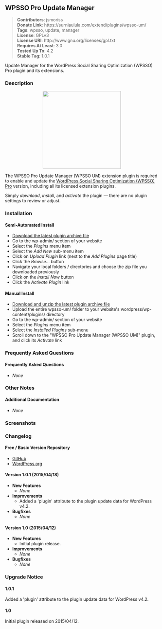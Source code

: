 <h2>WPSSO Pro Update Manager</h2>

<blockquote>
<strong>Contributors</strong>: jsmoriss<br/>
<strong>Donate Link</strong>: https://surniaulula.com/extend/plugins/wpsso-um/<br/>
<strong>Tags</strong>: wpsso, update, manager<br/>
<strong>License</strong>: GPLv3<br/>
<strong>License URI</strong>: http://www.gnu.org/licenses/gpl.txt<br/>
<strong>Requires At Least</strong>: 3.0<br/>
<strong>Tested Up To</strong>: 4.2<br/>
<strong>Stable Tag</strong>: 1.0.1<br/>
</blockquote>

<p>

Update Manager for the WordPress Social Sharing Optimization (WPSSO) Pro plugin and its extensions.

</p>

<h3>Description</h3>

<p align="center"><img src="https://surniaulula.github.io/wpsso-um/assets/icon-256x256.png" width="256" height="256" /></p>
<p>The WPSSO Pro Update Manager (WPSSO UM) extension plugin is required to enable and update the <a href="https://surniaulula.com/extend/plugins/wpsso/">WordPress Social Sharing Optimization (WPSSO) Pro</a> version, including all its licensed extension plugins.</p>

<p>Simply <em>download</em>, <em>install</em>, and <em>activate</em> the plugin &mdash; there are no plugin settings to review or adjust.</p>

<h3>Installation</h3>

<h4>Semi-Automated Install</h4>

* [Download the latest plugin archive file](http://surniaulula.com/extend/plugins/wpsso-um/latest/)
* Go to the wp-admin/ section of your website
* Select the *Plugins* menu item
* Select the *Add New* sub-menu item
* Click on *Upload Plugin* link (next to the *Add Plugins* page title)
* Click the *Browse...* button
* Navigate your local folders / directories and choose the zip file you downloaded previously
* Click on the *Install Now* button
* Click the *Activate Plugin* link

<h4>Manual Install</h4>

* [Download and unzip the latest plugin archive file](http://surniaulula.com/extend/plugins/wpsso-um/latest/)
* Upload the entire wpsso-um/ folder to your website's wordpress/wp-content/plugins/ directory
* Go to the wp-admin/ section of your website
* Select the *Plugins* menu item
* Select the *Installed Plugins* sub-menu
* Scroll down to the "WPSSO Pro Update Manager (WPSSO UM)" plugin, and click its *Activate* link

<h3>Frequently Asked Questions</h3>

<h4>Frequently Asked Questions</h4>

* *None*

<h3>Other Notes</h3>

<h4>Additional Documentation</h4>

* *None*

<h3>Screenshots</h3>

<h3>Changelog</h3>

<h4>Free / Basic Version Repository</h4>

* [GitHub](https://github.com/SurniaUlula/wpsso-um)
* [WordPress.org](https://wordpress.org/plugins/wpsso-um/developers/)

<h4>Version 1.0.1 (2015/04/18)</h4>

* **New Features**
	* *None*
* **Improvements**
	* Added a 'plugin' attribute to the plugin update data for WordPress v4.2.
* **Bugfixes**
	* *None*

<h4>Version 1.0 (2015/04/12)</h4>

* **New Features**
	* Initial plugin release.
* **Improvements**
	* *None*
* **Bugfixes**
	* *None*

<h3>Upgrade Notice</h3>

<h4>1.0.1</h4>

Added a 'plugin' attribute to the plugin update data for WordPress v4.2.

<h4>1.0</h4>

Initial plugin released on 2015/04/12.

